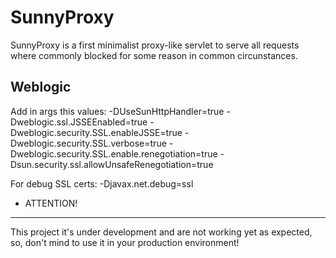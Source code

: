 # SunnyProxy

SunnyProxy is a first minimalist proxy-like servlet to serve all requests where commonly blocked for some
reason in common circunstances.

Weblogic
--------

Add in args this values:
-DUseSunHttpHandler=true
-Dweblogic.ssl.JSSEEnabled=true
-Dweblogic.security.SSL.enableJSSE=true
-Dweblogic.security.SSL.verbose=true
-Dweblogic.security.SSL.enable.renegotiation=true
-Dsun.security.ssl.allowUnsafeRenegotiation=true

For debug SSL certs:
-Djavax.net.debug=ssl

- ATTENTION!
------------
This project it's under development and are not working yet as expected, so, don't mind to
use it in your production environment!